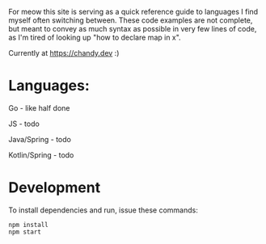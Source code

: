 For meow this site is serving as a quick reference guide to languages I find myself often switching between.
These code examples are not complete, but meant to convey as much syntax as possible in very few lines of code, as I'm tired of looking up "how to declare map in x".

Currently at https://chandy.dev :)

# Languages:

Go - like half done

JS - todo

Java/Spring - todo

Kotlin/Spring - todo

# Development

To install dependencies and run, issue these commands:

    npm install
    npm start

